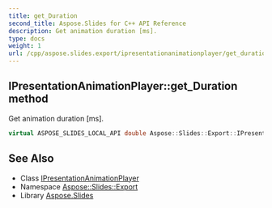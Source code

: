 ```yaml
---
title: get_Duration
second_title: Aspose.Slides for C++ API Reference
description: Get animation duration [ms].
type: docs
weight: 1
url: /cpp/aspose.slides.export/ipresentationanimationplayer/get_duration/
---
```

## IPresentationAnimationPlayer::get_Duration method


Get animation duration [ms].

```cpp
virtual ASPOSE_SLIDES_LOCAL_API double Aspose::Slides::Export::IPresentationAnimationPlayer::get_Duration()=0
```

## See Also

* Class [IPresentationAnimationPlayer](../)
* Namespace [Aspose::Slides::Export](../../)
* Library [Aspose.Slides](../../../)
